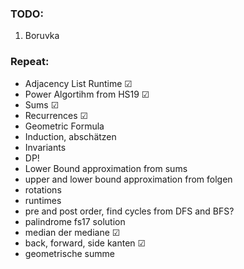  ### TODO: 
1. Boruvka



### Repeat:
- Adjacency List Runtime &#x2611;
- Power Algortihm from HS19 &#x2611;
- Sums &#x2611;
- Recurrences &#x2611;
- Geometric Formula
- Induction, abschätzen
- Invariants
- DP!
- Lower Bound approximation from sums 
- upper and lower bound approximation from folgen
- rotations
- runtimes
- pre and post order, find cycles from DFS and BFS?
- palindrome fs17 solution
- median der mediane &#x2611;
- back, forward, side kanten &#x2611;
- geometrische summe
